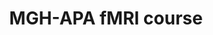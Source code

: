 ---
title: "MGH-APA fMRI course"
project_id: 
date: 
conference_id: ""
presenters:
   - peter_bandettini
summary: "<p>MGH-APA fMRI course, MGH-NMR Center, Charlestown, MA</p>"
file: /assets/presentations/T118.ppt
filename: T118.ppt
layout: presentation
---